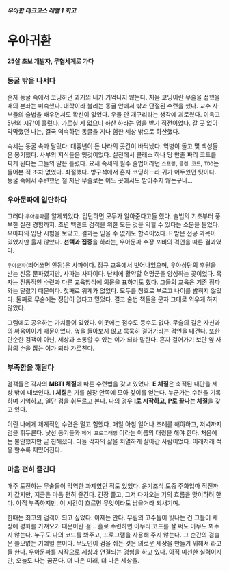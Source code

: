##### 우아한 테크코스 레벨 1 회고

# 우아귀환
#### 25살 초보 개발자, 무협세계로 가다

### 동굴 밖을 나서다

혼자 동굴 속에서 코딩하던 과거의 내가 기억나지 않는다.  처음 코딩이란 무술을 접했을 때의 본좌는 미숙했다.  대학이라 불리는 동굴 안에서 밖과 단절된 수련을 했다.  교수 사부들의 술법을 배우면서도 확신이 없었다. 우물 안 개구리라는 생각에 괴로웠다. 이윽고 5년의 시간이 흘렀다. 가르칠 게 없으니 하산 하라는 명을 받기 직전이었다. 갈 곳 없이 막막했던 나는, 결국 익숙하던 동굴을 지나 험한 세상 밖으로 하산했다.

속세는 동굴 속과 달랐다. 대흉년이 든 나라의 곳간이 바닥났다. 역병이 돌고 몇 백성들은 봉기했다. 사부의 지식들은 옛것이었다. 실전에서 클래스 하나 당 만줄 짜리 코드를 짜게 된다는 그들의 말은 틀렸다. 요새 속세의 필수 술법이라던 `스프링`, `클린 코드`, `TDD`는 들어본 적 조차 없었다. 좌절했다.  방구석에서 혼자 코딩하느라 귀가 어두웠던 탓이다.  동굴 속에서 수련했던 철 지난 무술로는 어느 곳에서도 받아주지 않는구나…

### 우아문파에 입단하다

그러다 `우아문파`를 알게되었다. 입단하면 모두가 알아준다고들 했다.  술법의 기초부터 풍부한 실전 경험까지. 초년 백엔드 검객을 위한 모든 것을 익힐 수 있다는 소문을 들었다. 우아파의 입단 시험을 보았고, 결과는 믿을 수 없게도 합격이었다. F 받은 전공 과목이 있었지만 울지 않았다. **선택과 집중**을 하라는, 우아문파 수장 포비의 격언을 따른 결과였다.

`우아문파`(띄어쓰면 안됨)은 사파이다. 정규 교육에서 벗어나있으며, 우아상단의 후원을 받는 신흥 문파였지만, 사파는 사파이다. 난세에 활약할 혁명군을 양성하는 곳이었다. 혹자는 전통적인 수련과 다른 교육방식에 의문을 표하기도 했다.  그들의 교육은 기존 정파와는 달랐기 때문이다.  첫째로 위계가 없었다.  모두를 칭호로 부르고 나이를 밝히지 않았다.  둘째로 무술에는 정답이 없다고 믿었다. 결코 술법 책들을 문자 그대로 외우게 하지 않았다.

그럼에도 공유하는 가치들이 있었다. 이곳에는 점수도 등수도 없다. 무술의 길은 자신과의 싸움이이기 때문이었다. 옆을 돌아보지 않고 묵묵히 걸어가라는 격언을 내건다. 또한 단순한 검객이 아닌, 세상과 소통할 수 있는 이가 되라 말한다. 혼자 걸어가기 보단 옆 사람의 손을 잡는 이가 되라 가르친다.

### 부족함을 깨닫다

검객들은 각자의 **MBTI 체질**에 따른 수련법을 갖고 있었다. **E 체질**은 축적된 내단을 세상 밖에 내보인다. **I 체질**은 기를 심장 안쪽에 모아 깊이를 얻는다. 누군가는 수련을 기록하며 기억하고,  일단 검을 휘두르고 본다.  나의 경우 **I로 시작하고, P로 끝나는 체질**을 갖고 있다.

이런 나에게 체계적인 수련은 멀고 험했다. 매일 아침 일어나 조례를 해야하고, 저녁까지 검을 휘두른다. 낯선 동기들과 `페어 프로그래밍` 이라는 이름의 대련을 해야 한다.  처음에는 불안했지만 곧 친해졌다. 다들 각자의 삶을 치열하게 살아간 사람이었다. 이래저래 적응 할수록 재밌어진다.

### 마음 편히 즐긴다

매주 도전하는 무술들이 막역한 과제였던 적도 있었다. 운기조식 도중 주화입마 직전까지 갔지만, 지금은 마음 편히 즐긴다. 긴장 풀고, 그저 다가오는 기의 흐름을 맞이하려 한다. 아직 부족하지만, 이 시간이 흐르면 무엇이라도 남을거라 되새기며.

한때는 최고의 검객이 되고 싶었다. 이제는 안다. 무림의 고수들이 빛나는 건 그들이 세상에 평화를 가져오기 때문이란 걸… 홀로 수련하면 아무리 코드를 잘 써도 아무도 봐주지 않는다. 누구도 나의 코드를 봐주고, 프로그램을 사용해 주지 않는다. 그 순간의 검술은 쓸모없는 기예일 뿐이다.  무도인이 검을 쥐는 것은 의로운 세상을 만들기 위해서 라고들 한다. 우아문파를 시작으로 세상과 연결되는 경험을 하고 있다. 아직 미천한 실력이지만, 오늘도 나는 꿈꾼다. 더 나은 미래, 더 나은 세상을.
